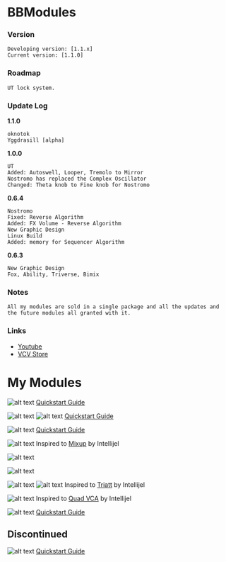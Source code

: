 # BBModules

### Version
```
Developing version: [1.1.x]
Current version: [1.1.0] 
```

### Roadmap
```
UT lock system.
```
[](#update-log)
### Update Log

<b>1.1.0</b><br>
```
oknotok
Yggdrasill [alpha]
```
<b>1.0.0</b><br>
```
UT
Added: Autoswell, Looper, Tremolo to Mirror
Nostromo has replaced the Complex Oscillator
Changed: Theta knob to Fine knob for Nostromo
```
<b>0.6.4</b><br>
```
Nostromo
Fixed: Reverse Algorithm
Added: FX Volume - Reverse Algorithm
New Graphic Design
Linux Build
Added: memory for Sequencer Algorithm
```
<b>0.6.3</b><br>
```
New Graphic Design
Fox, Ability, Triverse, Bimix
```
### Notes
```
All my modules are sold in a single package and all the updates and the future modules all granted with it.
```
### Links
- <a href="https://www.youtube.com/channel/UCr-XgZjigmCxKmNMk75pRYQ?view_as=subscriber">Youtube</a>
- <a href="https://vcvrack.com/plugins.html#BB Modules">VCV Store</a>

# My Modules

![alt text](img/oknotok.png)
<a href="/QSG/oknotok/readme.md">Quickstart Guide</a><br>

![alt text](img/fox.png)
![alt text](img/foxmenu.png)
<a href="/QSG/fox/readme.md">Quickstart Guide</a><br>

![alt text](img/ability.png)
<a href="/QSG/ability/readme.md">Quickstart Guide</a><br>

![alt text](img/bimix.png)
Inspired to <a href="https://intellijel.com/shop/eurorack/mixup/">Mixup</a> by Intellijel<br>

![alt text](img/yggdrasill.png)<br>

![alt text](img/ut.png)<br>

![alt text](img/triverse.png)
![alt text](img/triversemenu.png)
Inspired to <a href="https://intellijel.com/shop/eurorack/triatt/">Triatt</a> by Intellijel<br>

![alt text](img/mixture.png) 
Inspired to <a href="https://intellijel.com/shop/eurorack/quad-vca/">Quad VCA</a> by Intellijel<br>

![alt text](img/nostromo.png)
<a href="/QSG/nostromo/readme.md">Quickstart Guide</a><br>

## Discontinued

![alt text](img/complexoscillator.png)
<a href="/QSG/complexoscillator/readme.md">Quickstart Guide</a><br>
